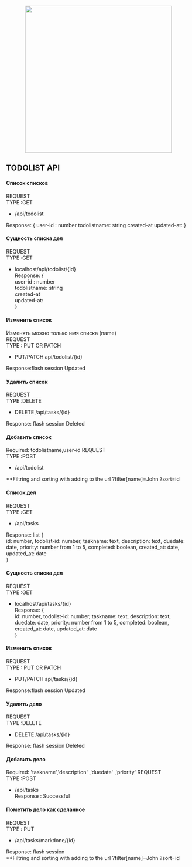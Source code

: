 <p align="center"><a href="https://laravel.com" target="_blank"><img src="https://raw.githubusercontent.com/laravel/art/master/logo-lockup/5%20SVG/2%20CMYK/1%20Full%20Color/laravel-logolockup-cmyk-red.svg" width="400"></a></p>


## TODOLIST API

#### Список списков 
REQUEST  
TYPE :GET  
* /api/todolist 
 
Response: { 
        user-id : number 
        todolistname: string 
        created-at 
        updated-at: 
} 

#### Сущность списка дел  
REQUEST  
TYPE :GET  
* localhost/api/todolist/{id}  
Response: {  
        user-id : number  
        todolistname: string  
        created-at  
        updated-at:  
}  
#### Изменить список  
Изменять можно только имя списка (name)  
REQUEST  
TYPE : PUT OR PATCH  
* PUT/PATCH api/todolist/{id}  

Response:flash session Updated  
  
#### Удалить список  
REQUEST  
TYPE :DELETE  
* DELETE /api/tasks/{id} 
 
Response: flash session Deleted 
#### Добавить список 
Required: todolistname,user-id 
REQUEST  
TYPE :POST 
* /api/todolist  

**Filtring and sorting with adding to the url ?filter[name]=John ?sort=id 

#### Список дел
REQUEST  
TYPE :GET  
* /api/tasks
 
Response: list {  
        id: number, 
        todolist-id: number, 
        taskname: text, 
        description: text, 
        duedate: date, 
        priority: number from 1 to 5, 
        completed: boolean, 
        created_at: date,
        updated_at: date  
}  

#### Сущность списка дел  
REQUEST  
TYPE :GET  
* localhost/api/tasks/{id}  
Response: {  
       id: number, 
        todolist-id: number, 
        taskname: text, 
        description: text, 
        duedate: date, 
        priority: number from 1 to 5, 
        completed: boolean, 
        created_at: date,
        updated_at: date  
}  
#### Изменить список  

REQUEST  
TYPE : PUT OR PATCH  
* PUT/PATCH api/tasks/{id}  

Response:flash session Updated  
  
#### Удалить дело  
REQUEST  
TYPE :DELETE  
* DELETE /api/tasks/{id} 
 
Response: flash session Deleted 
#### Добавить  дело
Required: 'taskname','description' ,'duedate' ,'priority'
REQUEST  
TYPE :POST 
* /api/tasks  
Response : Successful
#### Пометить дело как сделанное  
REQUEST  
TYPE : PUT  
* /api/tasks/markdone/{id}  

Response: flash session  
**Filtring and sorting with adding to the url ?filter[name]=John ?sort=id 
